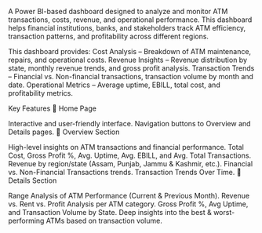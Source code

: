A Power BI-based dashboard designed to analyze and monitor ATM transactions, costs, revenue, and operational performance. This dashboard helps financial institutions, banks, and stakeholders track ATM efficiency, transaction patterns, and profitability across different regions.

This dashboard provides:
 Cost Analysis – Breakdown of ATM maintenance, repairs, and operational costs.
 Revenue Insights – Revenue distribution by state, monthly revenue trends, and gross profit analysis.
 Transaction Trends – Financial vs. Non-financial transactions, transaction volume by month and date.
 Operational Metrics – Average uptime, EBILL, total cost, and profitability metrics.


 Key Features
🔹 Home Page

Interactive and user-friendly interface.
Navigation buttons to Overview and Details pages.
🔹 Overview Section

High-level insights on ATM transactions and financial performance.
Total Cost, Gross Profit %, Avg. Uptime, Avg. EBILL, and Avg. Total Transactions.
Revenue by region/state (Assam, Punjab, Jammu & Kashmir, etc.).
Financial vs. Non-Financial Transactions trends.
Transaction Trends Over Time.
🔹 Details Section

Range Analysis of ATM Performance (Current & Previous Month).
Revenue vs. Rent vs. Profit Analysis per ATM category.
Gross Profit %, Avg Uptime, and Transaction Volume by State.
Deep insights into the best & worst-performing ATMs based on transaction volume.
